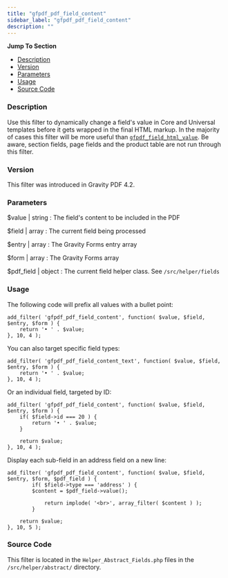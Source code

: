 ```yaml
---
title: "gfpdf_pdf_field_content"
sidebar_label: "gfpdf_pdf_field_content"
description: ""
---
```


**Jump To Section**

* [Description](#description)
* [Version](#version)
* [Parameters](#parameters)
* [Usage](#usage)
* [Source Code](#source-code)

### Description

Use this filter to dynamically change a field's value in Core and Universal templates before it gets wrapped in the final HTML markup. In the majority of cases this filter will be more useful than [`gfpdf_field_html_value`](gfpdf_field_html_value.md). Be aware, section fields, page fields and the product table are not run through this filter.

### Version

This filter was introduced in Gravity PDF 4.2.

### Parameters

$value | string
:    The field's content to be included in the PDF

$field | array
:    The current field being processed

$entry | array
:    The Gravity Forms entry array

$form | array
:    The Gravity Forms array

$pdf_field | object
:    The current field helper class. See `/src/helper/fields`

### Usage

The following code will prefix all values with a bullet point:

```
add_filter( 'gfpdf_pdf_field_content', function( $value, $field, $entry, $form ) {
	return '• ' . $value;
}, 10, 4 );
```

You can also target specific field types:

```
add_filter( 'gfpdf_pdf_field_content_text', function( $value, $field, $entry, $form ) {
	return '• ' . $value;
}, 10, 4 );
```

Or an individual field, targeted by ID:

```
add_filter( 'gfpdf_pdf_field_content', function( $value, $field, $entry, $form ) {
	if( $field->id === 20 ) {
		return '• ' . $value;
	}

	return $value;
}, 10, 4 );
```

Display each sub-field in an address field on a new line:

```
add_filter( 'gfpdf_pdf_field_content', function( $value, $field, $entry, $form, $pdf_field ) {
        if( $field->type === 'address' ) {
	    $content = $pdf_field->value();

            return implode( '<br>', array_filter( $content ) );
        }

	return $value;
}, 10, 5 );
```

### Source Code

This filter is located in the `Helper_Abstract_Fields.php` files in the `/src/helper/abstract/` directory.